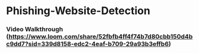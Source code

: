 # Phishing-Website-Detection

### Video Walkthrough (https://www.loom.com/share/52fbfb4ff4f74b7d80cbb150d4bc9dd7?sid=339d8158-edc2-4eaf-b709-29a93b3effb6)